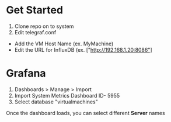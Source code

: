# Get Started
1. Clone repo on to system
2. Edit telegraf.conf
  - Add the VM Host Name (ex. MyMachine)
  - Edit the URL for InfluxDB (ex. ["http://192.168.1.20:8086"]

# Grafana
1. Dashboards > Manage > Import
2. Import System Metrics Dashboard ID- 5955
3. Select database "virtualmachines"

Once the dashboard loads, you can select different **Server** names
